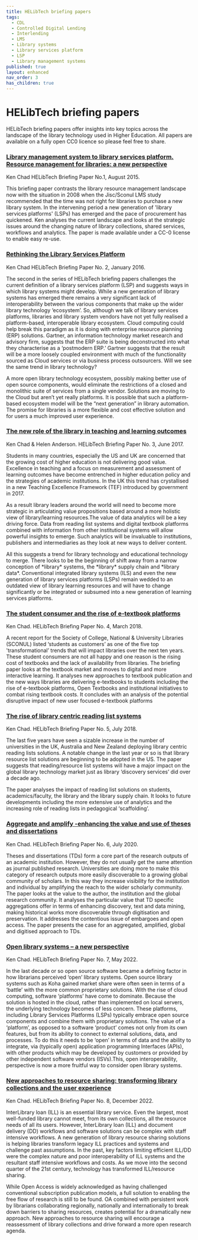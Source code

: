 ```yaml
---
title: HELibTech briefing papers
tags:
  - CDL
  - Controlled Digital Lending
  - Interlending
  - LMS
  - Library systems
  - Library services platform
  - LSP
  - Library management systems
published: true
layout: enhanced
nav_order: 3
has_children: true
---
```

# HELibTech briefing papers

HELibTech briefing papers offer insights into key topics across the landscape of the library technology used in Higher Education. All papers are available on a fully open CC0 licence so please feel free to share.

### [Library management system to library services platform. Resource management for libraries: a new perspective](https://www.kenchadconsulting.com/wp-content/uploads/2018/09/Resource_management_briefing_HELibTech_KenChad_Aug2015.pdf)

[](https://www.kenchadconsulting.com/wp-content/uploads/2018/09/Resource_management_briefing_HELibTech_KenChad_Aug2015.pdf)Ken Chad HELibTech Briefing Paper No.1, August 2015.

This briefing paper contrasts the library resource management landscape now with the situation in 2008 when the Jisc/Sconul LMS study recommended that the time was not right for libraries to purchase a new library system. In the intervening period a new generation of 'library services platforms' (LSPs) has emerged and the pace of procurement has quickened. Ken analyses the current landscape and looks at the strategic issues around the changing nature of library collections, shared services, workflows and analytics. The paper is made available under a CC-0 license to enable easy re-use.

### [Rethinking the Library Services Platform](https://www.kenchadconsulting.com/wp-content/uploads/2018/09/Rethinking_the_LSP_Jan2016a.pdf)

[](https://www.kenchadconsulting.com/wp-content/uploads/2018/09/Rethinking_the_LSP_Jan2016a.pdf)Ken Chad HELibTech Briefing Paper No. 2, January 2016.

The second in the series of HELibTech briefing papers challenges the current definition of a library services platform (LSP) and suggests ways in which library systems might develop. While a new generation of library systems has emerged there remains a very significant lack of interoperability between the various components that make up the wider library technology ‘ecosystem’. So, although we talk of library services platforms, libraries and library system vendors have not yet fully realised a platform-based, interoperable library ecosystem. Cloud computing could help break this paradigm as it is doing with enterprise resource planning (ERP) solutions. Gartner, an information technology market research and advisory firm, suggests that the ERP suite is being deconstructed into what they characterise as a ‘postmodern ERP.’ Gartner suggests that the result will be a more loosely coupled environment with much of the functionality sourced as Cloud services or via business process outsourcers. Will we see the same trend in library technology?

A more open library technology ecosystem, possibly making better use of open source components, would eliminate the restrictions of a closed and monolithic suite of services from a single vendor. Solutions are moving to the Cloud but aren’t yet really platforms. It is possible that such a platform-based ecosystem model will be the “next generation” in library automation. The promise for libraries is a more flexible and cost effective solution and for users a much improved user experience.

### [The new role of the library in teaching and learning outcomes ](https://www.kenchadconsulting.com/wp-content/uploads/2018/09/Library_and_teaching_learning_outcomes_June2017_2a-1.pdf)

Ken Chad & Helen Anderson. HELibTech Briefing Paper No. 3, June 2017.

Students in many countries, especially the US and UK are concerned that the growing cost of higher education is not delivering good value. Excellence in teaching and a focus on measurement and assessment of learning outcomes have become entrenched in higher education policy and the strategies of academic institutions. In the UK this trend has crystallised in a new Teaching Excellence Framework (TEF) introduced by government in 2017.

As a result library leaders around the world will need to become more strategic in articulating value propositions based around a more holistic view of library/learning resources.The value of data analytics will be a key driving force. Data from reading list systems and digital textbook platforms combined with information from other institutional systems will allow powerful insights to emerge. Such analytics will be invaluable to institutions, publishers and intermediaries as they look at new ways to deliver content.

All this suggests a trend for library technology and educational technology to merge. There looks to be the beginning of shift away from a narrow conception of \*library\* systems, the \*library\* supply chain and \*library data\*. Conventional integrated library systems (ILS) and even the new generation of library services platforms (LSPs) remain wedded to an outdated view of library learning resources and will have to change significantly or be integrated or subsumed into a new generation of learning services platforms.

### [The student consumer and the rise of e-textbook platforms](https://www.kenchadconsulting.com/wp-content/uploads/2018/03/Student_consumer_and_e-textbook_platforms_March2018.pdf)

Ken Chad. HELibTech Briefing Paper No. 4, March 2018.

A recent report for the Society of College, National & University Libraries (SCONUL) listed ‘students as customers’ as one of the five top 'transformational’ trends that will impact libraries over the next ten years. These student consumers are not all happy and one reason is the rising cost of textbooks and the lack of availability from libraries. The briefing paper looks at the textbook market and moves to digital and more interactive learning. It analyses new approaches to textbook publication and the new ways libraries are delivering e-textbooks to students including the rise of e-textbook platforms, Open Textbooks and institutional initiatives to combat rising textbook costs. It concludes with an analysis of the potential disruptive impact of new user focused e-textbook platforms

### [The rise of library centric reading list systems ](https://www.kenchadconsulting.com/wp-content/uploads/2018/07/Rise_of_library_centric-_readlinglists_July2018.pdf)

Ken Chad. HELibTech Briefing Paper No. 5, July 2018.

The last five years have seen a sizable increase in the number of universities in the UK, Australia and New Zealand deploying library centric reading lists solutions. A notable change in the last year or so is that library resource list solutions are beginning to be adopted in the US. The paper suggests that reading/resource list systems will have a major impact on the global library technology market just as library ‘discovery services’ did over a decade ago.

The paper analyses the impact of reading list solutions on students, academics/faculty, the library and the library supply chain. It looks to future developments including the more extensive use of analytics and the increasing role of reading lists in pedagogical ‘scaffolding’.

### [Aggregate and amplify -enhancing the value and use of theses and dissertations](https://www.kenchadconsulting.com/wp-content/uploads/2020/07/Aggregate_and_amplify_enhancing_the-value_and_use_of_TDs_July2020.pdf)

Ken Chad. HELibTech Briefing Paper No. 6, July 2020.

Theses and dissertations (TDs) form a core part of the research outputs of an academic institution. However, they do not usually get the same attention as journal published research. Universities are doing more to make this category of research outputs more easily discoverable to a growing global community of scholars. In this way they increase visibility for the institution and individual by amplifying the reach to the wider scholarly community. The paper looks at the value to the author, the institution and the global research community. It analyses the particular value that TD specific aggregations offer in terms of enhancing discovery, text and data mining, making historical works more discoverable through digitisation and preservation. It addresses the contentious issue of embargoes and open access. The paper presents the case for an aggregated, amplified, global and digitised approach to TDs.

### [Open library systems – a new perspective](https://www.kenchadconsulting.com/wp-content/uploads/2022/12/Open-library-systems-KenChad-May2022.pdf)

[](https://www.kenchadconsulting.com/wp-content/uploads/2022/12/Open-library-systems-KenChad-May2022.pdf)Ken Chad. HELibTech Briefing Paper No. 7, May 2022.

In the last decade or so open source software became a defining factor in how librarians perceived ‘open’ library systems. Open source library systems such as Koha gained market share were often seen in terms of a ‘battle’ with the more common proprietary solutions. With the rise of cloud computing, software ‘platforms’ have come to dominate. Because the solution is hosted in the cloud, rather than implemented on local servers, the underlying technology becomes of less concern. These platforms, including Library Services Platforms (LSPs) typically embrace open source components and combine them with proprietary solutions. The value of a ‘platform’, as opposed to a software ‘product’ comes not only from its own features, but from its ability to connect to external solutions, data, and processes. To do this it needs to be ‘open’ in terms of data and the ability to integrate, via (typically open) application programming Interfaces (APIs), with other products which may be developed by customers or provided by other independent software vendors (ISVs).This, open interoperability, perspective is now a more fruitful way to consider open library systems.

### [](https://www.kenchadconsulting.com/wp-content/uploads/2022/12/New_approaches_to_resource_sharing-_Dec2022-1.pdf)[](https://www.kenchadconsulting.com/wp-content/uploads/2022/12/New_approaches_to_resource_sharing-_Dec2022-1.pdf)[](https://www.kenchadconsulting.com/wp-content/uploads/2022/12/New_approaches_to_resource_sharing-_Dec2022-1.pdf)[](https://www.kenchadconsulting.com/wp-content/uploads/2022/12/New_approaches_to_resource_sharing-_Dec2022-1.pdf)[](https://www.kenchadconsulting.com/wp-content/uploads/2022/12/New_approaches_to_resource_sharing-_Dec2022-1.pdf)[](https://www.kenchadconsulting.com/wp-content/uploads/2022/12/New_approaches_to_resource_sharing-_Dec2022-1.pdf)[](https://www.kenchadconsulting.com/wp-content/uploads/2022/12/New_approaches_to_resource_sharing-_Dec2022-1.pdf)[](https://www.kenchadconsulting.com/wp-content/uploads/2022/12/New_approaches_to_resource_sharing-_Dec2022-1.pdf)[New approaches to resource sharing: transforming library collections and the user experience](https://www.kenchadconsulting.com/wp-content/uploads/2022/12/New_approaches_to_resource_sharing-_Dec2022-1.pdf)

[](https://www.kenchadconsulting.com/wp-content/uploads/2022/12/New_approaches_to_resource_sharing-_Dec2022-1.pdf)[](https://www.kenchadconsulting.com/wp-content/uploads/2022/12/New_approaches_to_resource_sharing-_Dec2022-1.pdf)Ken Chad. HELibTech Briefing Paper No. 8, December 2022.

InterLibrary loan (ILL) is an essential library service. Even the largest, most well-funded library cannot meet, from its own collections, all the resource needs of all its users. However, InterLibrary loan (ILL) and document delivery (DD) workflows and software solutions can be complex with staff intensive workflows. A new generation of library resource sharing solutions is helping libraries transform legacy ILL practices and systems and challenge past assumptions. In the past, key factors limiting efficient ILL/DD were the complex nature and poor interoperability of ILL systems and the resultant staff intensive workflows and costs. As we move into the second quarter of the 21st century, technology has transformed ILL/resource sharing.

While Open Access is widely acknowledged as having challenged conventional subscription publication models, a full solution to enabling the free flow of research is still to be found. OA combined with persistent work by librarians collaborating regionally, nationally and internationally to break down barriers to sharing resources, creates potential for a dramatically new approach. New approaches to resource sharing will encourage a reassessment of library collections and drive forward a more open research agenda.

[](https://www.kenchadconsulting.com/wp-content/uploads/2018/09/Resource_management_briefing_HELibTech_KenChad_Aug2015.pdf)
